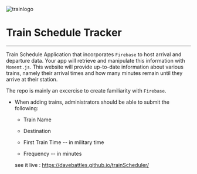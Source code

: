 ![trainlogo](https://my.mixtape.moe/xbbaom.png)
# Train Schedule Tracker
---
Train Schedule Application that incorporates `Firebase` to host arrival and departure data. Your app will retrieve and manipulate this information with `Moment.js`. This website will provide up-to-date information about various trains, namely their arrival times and how many minutes remain until they arrive at their station.

The repo is mainly an excercise to create familiarity with `Firebase`.

  * When adding trains, administrators should be able to submit the following:
    
    * Train Name
    
    * Destination 
    
    * First Train Time -- in military time
    
    * Frequency -- in minutes


    see it live :  https://davebattles.github.io/trainScheduler/